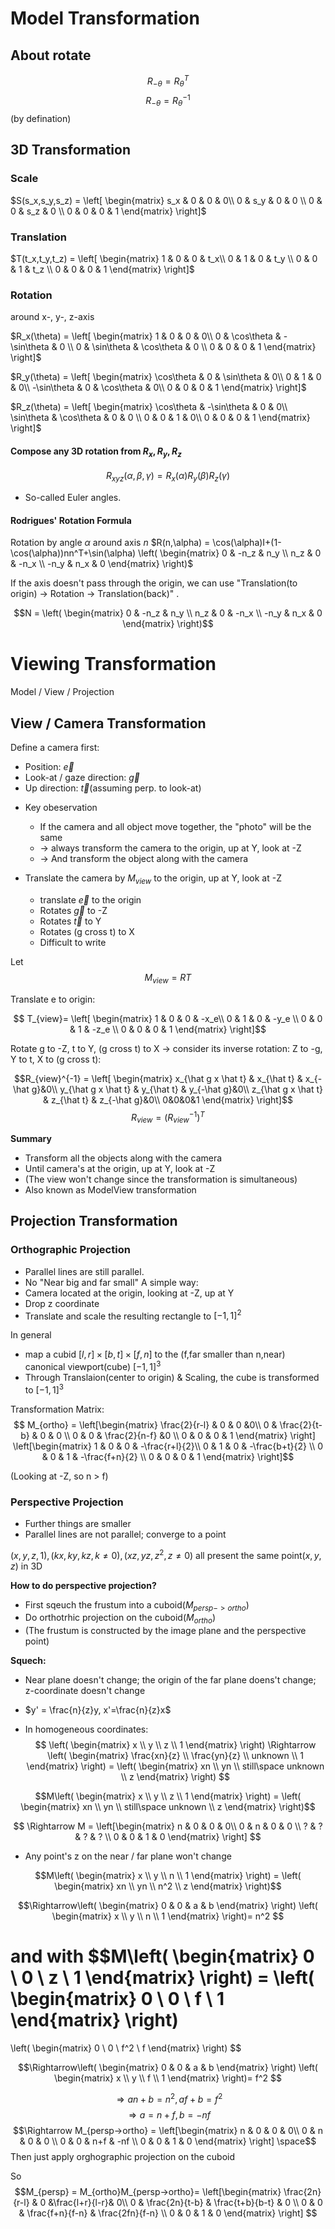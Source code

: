 # Model Transformation
## About rotate
$$R_{-\theta} = R_{\theta}^T$$
$$R_{-\theta} = R_{\theta}^{-1}$$
(by defination)

## 3D Transformation
### Scale
$S(s_x,s_y,s_z) = \left[
\begin{matrix}
s_x & 0 & 0 & 0\\
0 & s_y & 0 & 0 \\
0 & 0 & s_z & 0 \\
0 & 0 & 0 & 1 
\end{matrix} \right]$

### Translation
$T(t_x,t_y,t_z) = \left[
\begin{matrix}
1 & 0 & 0 & t_x\\
0 & 1 & 0 & t_y \\
0 & 0 & 1 & t_z \\
0 & 0 & 0 & 1 
\end{matrix} \right]$

### Rotation
around x-, y-, z-axis

$R_x(\theta) = \left[
\begin{matrix}
1 & 0 & 0 & 0\\
0 & \cos\theta & -\sin\theta & 0 \\
0 & \sin\theta & \cos\theta & 0 \\
0 & 0 & 0 & 1 
\end{matrix} \right]$


$R_y(\theta) = \left[
\begin{matrix}
\cos\theta & 0 & \sin\theta & 0\\
0 & 1 & 0 & 0\\
-\sin\theta & 0 & \cos\theta & 0\\
0 & 0 & 0 & 1 
\end{matrix} \right]$

$R_z(\theta) = \left[
\begin{matrix}
\cos\theta & -\sin\theta & 0 & 0\\
\sin\theta & \cos\theta & 0 & 0 \\
0 & 0 & 1 & 0\\
0 & 0 & 0 & 1 
\end{matrix} \right]$

#### Compose any 3D rotation from $R_x, R_y, R_z$
$$R_{xyz}(\alpha,\beta,\gamma)=R_x(\alpha)R_y(\beta)R_z(\gamma)$$

* So-called Euler angles.

#### Rodrigues' Rotation Formula
Rotation by angle $\alpha$ around axis $n$
$R(n,\alpha) = \cos(\alpha)I+(1-\cos(\alpha))nn^T+\sin(\alpha)
\left(
\begin{matrix}
0 & -n_z & n_y \\
n_z & 0 & -n_x \\
-n_y & n_x & 0
\end{matrix}
\right)$

If the axis doesn't pass through the origin, we can use "Translation(to origin) -> Rotation -> Translation(back)" .

$$N = \left(
\begin{matrix}
0 & -n_z & n_y \\
n_z & 0 & -n_x \\
-n_y & n_x & 0
\end{matrix}
\right)$$

# Viewing Transformation
 Model / View / Projection
## View / Camera Transformation
Define a camera first:
- Position: $\vec{e}$
- Look-at / gaze direction: $\vec{g}$
- Up direction: $\vec{t}$(assuming perp. to look-at)

* Key obeservation
  * If the camera and all object move together, the "photo" will be the same
  * -> always transform  the camera to the origin, up at Y, look at -Z
  * ->  And transform the object along with the camera

* Translate the camera by $M_{view}$ to the origin, up at Y, look at -Z
  * translate $\vec{e}$ to the origin
  * Rotates $\vec{g}$ to -Z
  * Rotates $\vec{t}$ to Y
  * Rotates (g cross t) to X
  * Difficult to write
  
Let
$$M_{view} = RT$$

Translate e to origin: 

$$ T_{view}= \left[
\begin{matrix}
1 & 0 & 0 & -x_e\\
0 & 1 & 0 & -y_e \\
0 & 0 & 1 & -z_e \\
0 & 0 & 0 & 1 
\end{matrix} \right]$$

Rotate g to -Z, t to Y, (g cross t) to X -> consider its inverse rotation: Z to -g, Y to t, X to (g cross t):

$$R_{view}^{-1} = \left[
\begin{matrix}
x_{\hat g x \hat t} & x_{\hat t} & x_{-\hat g}&0\\
y_{\hat g x \hat t} & y_{\hat t} & y_{-\hat g}&0\\
z_{\hat g x \hat t} & z_{\hat t} & z_{-\hat g}&0\\
0&0&0&1
\end{matrix}
\right]$$
$$R_{view} = \left(R_{view}^{-1}\right)^T$$

**Summary**
- Transform all the objects along with the camera
- Until camera's at the origin, up at Y, look at -Z
- (The view won't change since the transformation is simultaneous)
- Also known as ModelView transformation

## Projection Transformation
### Orthographic Projection
* Parallel lines are still parallel. 
* No "Near big and far small"
A simple way:
* Camera located at the origin, looking at -Z, up at Y
* Drop z coordinate
* Translate and scale the resulting rectangle to $[-1,1]^2$

In general
* map a cubid $[l,r]\times[b,t]\times[f,n]$ to the (f,far smaller than n,near) canonical viewport(cube) $[-1,1]^3$
* Through Translaion(center to origin) & Scaling, the cube is transformed to $[-1,1]^3$

Transformation Matrix:
$$
M_{ortho} = 
\left[\begin{matrix}
\frac{2}{r-l} & 0 & 0 &0\\
0 & \frac{2}{t-b} & 0 & 0 \\
0 & 0 & \frac{2}{n-f} &0 \\
0 & 0 & 0 & 1 
\end{matrix} \right]
\left[\begin{matrix}
1 & 0 & 0 & -\frac{r+l}{2}\\
0 & 1 & 0 & -\frac{b+t}{2} \\
0 & 0 & 1 & -\frac{f+n}{2} \\
0 & 0 & 0 & 1 
\end{matrix} \right]$$

(Looking at -Z, so n > f)
### Perspective Projection
* Further things are smaller
* Parallel lines are not parallel; converge to a point

$(x,y,z,1),(kx,ky,kz,k\not ={0}),(xz,yz,z^2,z\not ={0})$ all present the same point$(x,y,z)$ in 3D

**How to do perspective projection?**
* First sqeuch the frustum into a cuboid($M_{persp->ortho}$)
* Do orthotrhic projection on the cuboid($M_{ortho}$)
* (The frustum is constructed by the image plane and the perspective point)
  
**Squech:**
* Near plane doesn't change; the origin of the far plane doens't change; z-coordinate doesn't change

* $y' = \frac{n}{z}y, x'=\frac{n}{z}x$
* In homogeneous coordinates:
$$
\left(
\begin{matrix}
x \\
y \\
z \\
1
\end{matrix}
\right)
\Rightarrow
\left(
\begin{matrix}
\frac{xn}{z} \\
\frac{yn}{z} \\
unknown \\
1
\end{matrix}
\right)
=
\left(
\begin{matrix}
xn \\
yn \\
still\space unknown \\
z
\end{matrix}
\right)
$$

$$M\left(
\begin{matrix}
x \\
y \\
z \\
1
\end{matrix}
\right) = \left(
\begin{matrix}
xn \\
yn \\
still\space unknown \\
z
\end{matrix}
\right)$$

$$
\Rightarrow M = \left[\begin{matrix}
n & 0 & 0 & 0\\
0 & n & 0 & 0 \\
? & ? & ? & ? \\
0 & 0 & 1 & 0 
\end{matrix} \right]
$$

* Any point's z on the near / far plane won't change

$$M\left(
\begin{matrix}
x \\
y \\
n \\
1
\end{matrix}
\right) = \left(
\begin{matrix}
xn \\
yn \\
n^2 \\
z
\end{matrix}
\right)$$

$$\Rightarrow\left(
\begin{matrix}
0 &
0 &
a &
b
\end{matrix}
\right) \left(
\begin{matrix}
x \\
y \\
n \\
1
\end{matrix}
\right)= n^2
$$

and with
$$M\left(
\begin{matrix}
0 \\
0 \\
z \\
1
\end{matrix}
\right) = \left(
\begin{matrix}
0 \\
0 \\
f \\
1
\end{matrix}
\right)
=
\left(
\begin{matrix}
0 \\
0 \\
f^2 \\
f
\end{matrix}
\right)
$$

$$\Rightarrow\left(
\begin{matrix}
0 &
0 &
a &
b
\end{matrix}
\right) \left(
\begin{matrix}
x \\
y \\
f \\
1
\end{matrix}
\right)= f^2
$$

$$\Rightarrow an+b=n^2, af+b=f^2$$
$$\Rightarrow a = n+f, b = -nf$$
$$\Rightarrow M_{persp->ortho} = \left[\begin{matrix}
n & 0 & 0 & 0\\
0 & n & 0 & 0 \\
0 & 0 & n+f & -nf \\
0 & 0 & 1 & 0 
\end{matrix} \right]
\space$$
Then just apply orghographic projection on the cuboid

So
$$M_{persp} = M_{ortho}M_{persp->ortho}=
\left[\begin{matrix}
\frac{2n}{r-l} & 0 &\frac{l+r}{l-r}& 0\\
0 & \frac{2n}{t-b} & \frac{t+b}{b-t} & 0 \\
0 & 0 & \frac{f+n}{f-n} & \frac{2fn}{f-n} \\
0 & 0 & 1 & 0 
\end{matrix} \right]
$$